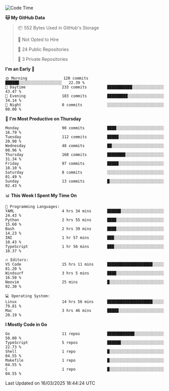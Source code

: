 <!--START_SECTION:waka-->
![Code Time](http://img.shields.io/badge/Code%20Time-1%2C143%20hrs%2027%20mins-blue)

**🐱 My GitHub Data** 

> 📦 552 Bytes Used in GitHub's Storage 
 > 
> 🚫 Not Opted to Hire
 > 
> 📜 24 Public Repositories 
 > 
> 🔑 3 Private Repositories 
 > 
**I'm an Early 🐤** 

```text
🌞 Morning                120 commits         ██████░░░░░░░░░░░░░░░░░░░   22.39 % 
🌆 Daytime                233 commits         ███████████░░░░░░░░░░░░░░   43.47 % 
🌃 Evening                183 commits         █████████░░░░░░░░░░░░░░░░   34.14 % 
🌙 Night                  0 commits           ░░░░░░░░░░░░░░░░░░░░░░░░░   00.00 % 
```
📅 **I'm Most Productive on Thursday** 

```text
Monday                   90 commits          ████░░░░░░░░░░░░░░░░░░░░░   16.79 % 
Tuesday                  112 commits         █████░░░░░░░░░░░░░░░░░░░░   20.90 % 
Wednesday                48 commits          ██░░░░░░░░░░░░░░░░░░░░░░░   08.96 % 
Thursday                 168 commits         ████████░░░░░░░░░░░░░░░░░   31.34 % 
Friday                   97 commits          █████░░░░░░░░░░░░░░░░░░░░   18.10 % 
Saturday                 8 commits           ░░░░░░░░░░░░░░░░░░░░░░░░░   01.49 % 
Sunday                   13 commits          █░░░░░░░░░░░░░░░░░░░░░░░░   02.43 % 
```


📊 **This Week I Spent My Time On** 

```text
💬 Programming Languages: 
YAML                     4 hrs 34 mins       ██████░░░░░░░░░░░░░░░░░░░   24.43 % 
Python                   2 hrs 55 mins       ████░░░░░░░░░░░░░░░░░░░░░   15.60 % 
Bash                     2 hrs 39 mins       ████░░░░░░░░░░░░░░░░░░░░░   14.23 % 
INI                      1 hr 57 mins        ███░░░░░░░░░░░░░░░░░░░░░░   10.43 % 
TypeScript               1 hr 56 mins        ███░░░░░░░░░░░░░░░░░░░░░░   10.37 % 

🔥 Editors: 
VS Code                  15 hrs 11 mins      ████████████████████░░░░░   81.20 % 
Windsurf                 3 hrs 5 mins        ████░░░░░░░░░░░░░░░░░░░░░   16.50 % 
Neovim                   25 mins             █░░░░░░░░░░░░░░░░░░░░░░░░   02.30 % 

💻 Operating System: 
Linux                    14 hrs 56 mins      ████████████████████░░░░░   79.81 % 
Mac                      3 hrs 46 mins       █████░░░░░░░░░░░░░░░░░░░░   20.19 % 
```

**I Mostly Code in Go** 

```text
Go                       11 repos            ████████████░░░░░░░░░░░░░   50.00 % 
TypeScript               5 repos             ██████░░░░░░░░░░░░░░░░░░░   22.73 % 
Shell                    1 repo              █░░░░░░░░░░░░░░░░░░░░░░░░   04.55 % 
Makefile                 1 repo              █░░░░░░░░░░░░░░░░░░░░░░░░   04.55 % 
C                        1 repo              █░░░░░░░░░░░░░░░░░░░░░░░░   04.55 % 
```




 Last Updated on 16/03/2025 18:44:24 UTC
<!--END_SECTION:waka-->
